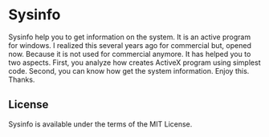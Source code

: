 # Sysinfo

Sysinfo help you to get information on the system. It is an active program for windows. I realized this several years ago for commercial but, opened now. Because it is not used for commercial anymore. It has helped you to two aspects. First, you analyze how creates ActiveX program using simplest code. Second, you can know how get the system information. Enjoy this. Thanks.

## License

Sysinfo is available under the terms of the MIT License.
